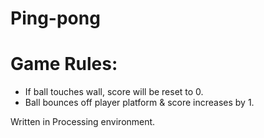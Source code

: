 # Ping-pong

# Game Rules:
* If ball touches wall, score will be reset to 0.
* Ball bounces off player platform & score increases by 1.

Written in Processing environment.
